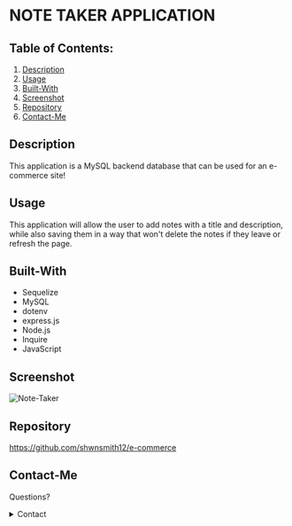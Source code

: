 # NOTE TAKER APPLICATION

## Table of Contents:

1. [Description](#Description)
2. [Usage](#Usage)
3. [Built-With](#Built-With)
4. [Screenshot](#Screenshot)
5. [Repository](#Repository)
6. [Contact-Me](#Contact-Me)

## Description
This application is a MySQL backend database that can be used for an e-commerce site!

## Usage
This application will allow the user to add notes with a title and description, while also saving them in a way that won't delete the notes if they leave or refresh the page.

## Built-With
* Sequelize
* MySQL
* dotenv
* express.js
* Node.js
* Inquire
* JavaScript

## Screenshot
![Note-Taker](https://user-images.githubusercontent.com/110200047/205160633-fa6899d0-1633-4841-9cdc-fd0e590f40be.jpeg)

## Repository
https://github.com/shwnsmith12/e-commerce

## Contact-Me

Questions?

<details>
    <summary>Contact</summary>
    shwnsmith12@gmail.com <br>
</details>